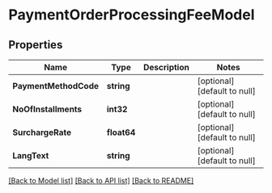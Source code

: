 # PaymentOrderProcessingFeeModel

## Properties
Name | Type | Description | Notes
------------ | ------------- | ------------- | -------------
**PaymentMethodCode** | **string** |  | [optional] [default to null]
**NoOfInstallments** | **int32** |  | [optional] [default to null]
**SurchargeRate** | **float64** |  | [optional] [default to null]
**LangText** | **string** |  | [optional] [default to null]

[[Back to Model list]](../README.md#documentation-for-models) [[Back to API list]](../README.md#documentation-for-api-endpoints) [[Back to README]](../README.md)



